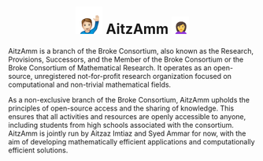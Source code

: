 <h1 align=center><img src="https://github.com/B-Consortium/static/blob/main/.Github/giphy.gif" height=55> AitzAmm <img src="https://github.com/B-Consortium/static/blob/main/.Github/woman_raising_hand_1024.gif" height=35></h1>

AitzAmm is a branch of the Broke Consortium, also known as the Research, Provisions, Successors, and the Member of the Broke Consortium or the Broke Consortium of Mathematical Research. It operates as an open-source, unregistered not-for-profit research organization focused on computational and non-trivial mathematical fields.

As a non-exclusive branch of the Broke Consortium, AitzAmm upholds the principles of open-source access and the sharing of knowledge. This ensures that all activities and resources are openly accessible to anyone, including students from high schools associated with the consortium. AitzAmm is jointly run by Aitzaz Imtiaz and Syed Ammar for now, with the aim of developing mathematically efficient applications and computationally efficient solutions.
